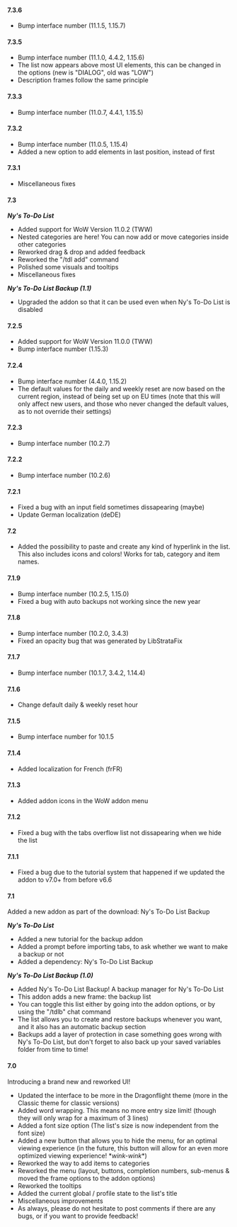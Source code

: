 #### **7.3.6**

- Bump interface number (11.1.5, 1.15.7)

#### **7.3.5**

- Bump interface number (11.1.0, 4.4.2, 1.15.6)
- The list now appears above most UI elements, this can be changed in the options (new is "DIALOG", old was "LOW")
- Description frames follow the same principle

#### **7.3.3**

- Bump interface number (11.0.7, 4.4.1, 1.15.5)

#### **7.3.2**

- Bump interface number (11.0.5, 1.15.4)
- Added a new option to add elements in last position, instead of first

#### **7.3.1**

- Miscellaneous fixes

#### **7.3**

***Ny's To-Do List***

- Added support for WoW Version 11.0.2 (TWW)
- Nested categories are here! You can now add or move categories inside other categories
- Reworked drag & drop and added feedback
- Reworked the "/tdl add" command
- Polished some visuals and tooltips
- Miscellaneous fixes

***Ny's To-Do List Backup (1.1)***

- Upgraded the addon so that it can be used even when Ny's To-Do List is disabled

#### **7.2.5**

- Added support for WoW Version 11.0.0 (TWW)
- Bump interface number (1.15.3)

#### **7.2.4**

- Bump interface number (4.4.0, 1.15.2)
- The default values for the daily and weekly reset are now based on the current region, instead of being set up on EU times (note that this will only affect new users, and those who never changed the default values, as to not override their settings)

#### **7.2.3**

- Bump interface number (10.2.7)

#### **7.2.2**

- Bump interface number (10.2.6)

#### **7.2.1**

- Fixed a bug with an input field sometimes dissapearing (maybe)
- Update German localization (deDE)

#### **7.2**

- Added the possibility to paste and create any kind of hyperlink in the list. This also includes icons and colors! Works for tab, category and item names.

#### **7.1.9**

- Bump interface number (10.2.5, 1.15.0)
- Fixed a bug with auto backups not working since the new year

#### **7.1.8**

- Bump interface number (10.2.0, 3.4.3)
- Fixed an opacity bug that was generated by LibStrataFix

#### **7.1.7**

- Bump interface number (10.1.7, 3.4.2, 1.14.4)

#### **7.1.6**

- Change default daily & weekly reset hour

#### **7.1.5**

- Bump interface number for 10.1.5

#### **7.1.4**

- Added localization for French (frFR)

#### **7.1.3**

- Added addon icons in the WoW addon menu

#### **7.1.2**

- Fixed a bug with the tabs overflow list not dissapearing when we hide the list

#### **7.1.1**

- Fixed a bug due to the tutorial system that happened if we updated the addon to v7.0+ from before v6.6

#### **7.1**

Added a new addon as part of the download: Ny's To-Do List Backup

***Ny's To-Do List***

- Added a new tutorial for the backup addon
- Added a prompt before importing tabs, to ask whether we want to make a backup or not
- Added a dependency: Ny's To-Do List Backup

***Ny's To-Do List Backup (1.0)***

- Added Ny's To-Do List Backup! A backup manager for Ny's To-Do List
- This addon adds a new frame: the backup list
- You can toggle this list either by going into the addon options, or by using the "/tdlb" chat command
- The list allows you to create and restore backups whenever you want, and it also has an automatic backup section
- Backups add a layer of protection in case something goes wrong with Ny's To-Do List, but don't forget to also back up your saved variables folder from time to time!

#### **7.0**

Introducing a brand new and reworked UI!

- Updated the interface to be more in the Dragonflight theme (more in the Classic theme for classic versions)
- Added word wrapping. This means no more entry size limit! (though they will only wrap for a maximum of 3 lines)
- Added a font size option (The list's size is now independent from the font size)
- Added a new button that allows you to hide the menu, for an optimal viewing experience (in the future, this button will allow for an even more optimized viewing experience! \**wink-wink*\*)
- Reworked the way to add items to categories
- Reworked the menu (layout, buttons, completion numbers, sub-menus & moved the frame options to the addon options)
- Reworked the tooltips
- Added the current global / profile state to the list's title
- Miscellaneous improvements
- As always, please do not hesitate to post comments if there are any bugs, or if you want to provide feedback!
